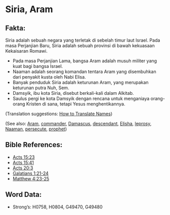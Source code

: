 # Siria, Aram

## Fakta:  

Siria adalah sebuah negara yang terletak di sebelah timur laut Israel. Pada masa Perjanjian Baru, Siria adalah sebuah provinsi di bawah kekuasaan Kekaisaran Romawi. 

* Pada masa Perjanjian Lama, bangsa Aram adalah musuh militer yang kuat bagi bangsa Israel.
* Naaman adalah seorang komandan tentara Aram yang disembuhkan dari penyakit kusta oleh Nabi Elisa.
* Banyak penduduk Siria adalah keturunan Aram, yang merupakan keturunan putra Nuh, Sem.
* Damsyik, ibu kota Siria, disebut berkali-kali dalam Alkitab.
* Saulus pergi ke kota Damsyik dengan rencana untuk menganiaya orang-orang Kristen di sana, tetapi Yesus menghentikannya. 

(Translation suggestions: [How to Translate Names](rc://en/ta/man/translate/translate-names))

(See also: [Aram](../names/aram.md), [commander](../other/commander.md), [Damascus](../names/damascus.md), [descendant](../other/descendant.md), [Elisha](../names/elisha.md), [leprosy](../other/leprosy.md), [Naaman](../names/naaman.md), [persecute](../other/persecute.md), [prophet](../kt/prophet.md))

## Bible References:

* [Acts 15:23](rc://en/tn/help/act/15/23)
* [Acts 15:41](rc://en/tn/help/act/15/41)
* [Acts 20:3](rc://en/tn/help/act/20/03)
* [Galatians 1:21-24](rc://en/tn/help/gal/01/21)
* [Matthew 4:23-25](rc://en/tn/help/mat/04/23)

## Word Data:

* Strong’s: H0758, H0804, G49470, G49480
